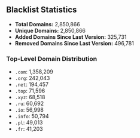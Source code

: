 ## Blacklist Statistics

- **Total Domains:** 2,850,866
- **Unique Domains:** 2,850,866
- **Added Domains Since Last Version:** 325,731
- **Removed Domains Since Last Version:** 496,781

### Top-Level Domain Distribution

-  `.com`: 1,358,209
-  `.org`: 242,043
-  `.net`: 194,457
-  `.top`: 71,596
-  `.xyz`: 68,518
-  `.ru`: 60,692
-  `.io`: 56,998
-  `.info`: 50,794
-  `.pl`: 49,013
-  `.fr`: 41,203
